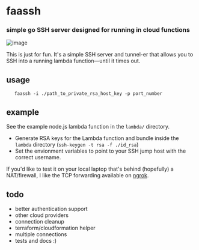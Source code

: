 # faassh
### simple go SSH server designed for running in cloud functions

![image](https://cloud.githubusercontent.com/assets/27153/25602411/819d0b02-2ea8-11e7-9f64-157226b2d4cb.png)

This is just for fun. It's a simple SSH server and tunnel-er that allows you to SSH into a running lambda function—until it times out.

## usage

```
   faassh -i ./path_to_private_rsa_host_key -p port_number
```

## example

See the example node.js lambda function in the `lambda/` directory.

* Generate RSA keys for the Lambda function and bundle inside the `lambda` directory (`ssh-keygen -t rsa -f ./id_rsa`)
* Set the envionment variables to point to your SSH jump host with the correct username.

If you'd like to test it on your local laptop that's behind (hopefully) a NAT/firewall, I like the TCP forwarding available on [ngrok](https://ngrok.com/).

## todo

- better authentication support
- other cloud providers
- connection cleanup
- terraform/cloudformation helper
- multiple connections
- tests and docs :)
